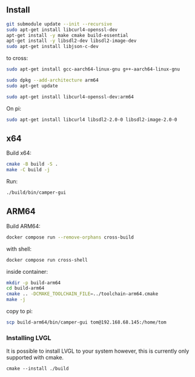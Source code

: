 ## Install

```bash
git submodule update --init --recursive
sudo apt-get install libcurl4-openssl-dev
apt-get install -y make cmake build-essential
apt-get install -y libsdl2-dev libsdl2-image-dev
sudo apt-get install libjson-c-dev

```
 to cross:
```bash
sudo apt-get install gcc-aarch64-linux-gnu g++-aarch64-linux-gnu

sudo dpkg --add-architecture arm64
sudo apt-get update

sudo apt-get install libcurl4-openssl-dev:arm64

```

On pi:
```bash
sudo apt-get install libcurl4 libsdl2-2.0-0 libsdl2-image-2.0-0
```

## x64

Build x64:
```bash
cmake -B build -S .
make -C build -j
```

Run:
```bash
./build/bin/camper-gui
```

## ARM64

Build ARM64:
```bash
docker compose run --remove-orphans cross-build 
```

with shell:
```bash
docker compose run cross-shell
```

inside container:
```bash
mkdir -p build-arm64
cd build-arm64
cmake .. -DCMAKE_TOOLCHAIN_FILE=../toolchain-arm64.cmake
make -j
```

copy to pi:
```bash
scp build-arm64/bin/camper-gui tom@192.168.68.145:/home/tom
```

### Installing LVGL

It is possible to install LVGL to your system however, this is currently only
supported with cmake.

```
cmake --install ./build
```
